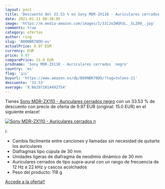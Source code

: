 ```yaml
---
layout: post
title: 'Descuento del 33.53 % en Sony MDR-ZX110 - Auriculares cerrados  n'
date: 2021-01-11 08:38:05
image: 'https://m.media-amazon.com/images/I/31CJo2WQhSL._SL200_.jpg'
comments: true
category: ofertas
author: ring
slug: 'B00NBR70DO-es'
actualPrice: 9.97 EUR
currency: EUR
price: 9.97
comparePrice: 15.0 EUR
prodname: 'Sony MDR-ZX110 - Auriculares cerrados  negro'
country: 'es'
flag: '🇪🇸'
buyurl: 'https://www.amazon.es/dp/B00NBR70DO/?tag=tolees-21'
descuento: '33.53'
average: '9.662971014492754'
---
```


Tienes [Sony MDR-ZX110 - Auriculares cerrados  negro](https://www.amazon.es/dp/B00NBR70DO/?tag=tolees-21) con un 33.53 % de descuento con precio de oferta de 9.97 EUR (original: 15.0 EUR) en el siguiente enlace!

[![Sony MDR-ZX110 - Auriculares cerrados  n](https://m.media-amazon.com/images/I/31CJo2WQhSL._SL200_.jpg)](https://www.amazon.es/dp/B00NBR70DO/?tag=tolees-21)

ℹ️:

- Cambia fácilmente entre canciones y llamadas sin necesidad de quitarte los auriculares
- Diafragmas tipo cúpula de 30 mm
- Unidades ligeras de diafragma de neodimio dinámico de 30 mm
- Auriculares cerrados de tipo supra-aural con un rango de frecuencia de 12 Hz a 22 kHz y cascos acolchados
- Peso del producto: 118 g

[Accede a la oferta!!](https://www.amazon.es/dp/B00NBR70DO/?tag=tolees-21)
